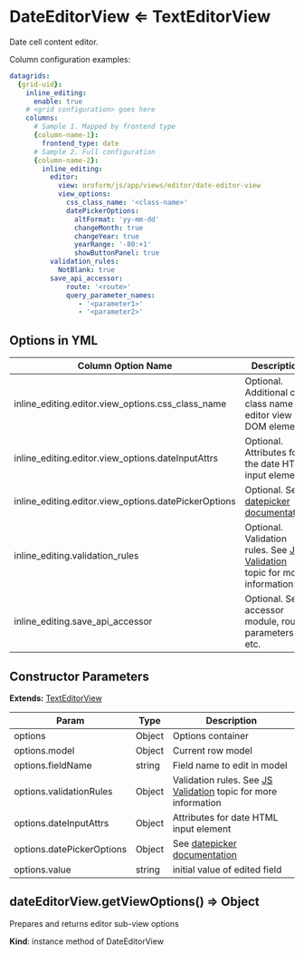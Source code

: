 <a id="bundle-docs-platform-form-bundle-edit-date-editor-view"></a>

# DateEditorView ⇐ TextEditorView

Date cell content editor.

Column configuration examples:

```yaml
datagrids:
  {grid-uid}:
    inline_editing:
      enable: true
    # <grid configuration> goes here
    columns:
      # Sample 1. Mapped by frontend type
      {column-name-1}:
        frontend_type: date
      # Sample 2. Full configuration
      {column-name-2}:
        inline_editing:
          editor:
            view: oroform/js/app/views/editor/date-editor-view
            view_options:
              css_class_name: '<class-name>'
              datePickerOptions:
                altFormat: 'yy-mm-dd'
                changeMonth: true
                changeYear: true
                yearRange: '-80:+1'
                showButtonPanel: true
          validation_rules:
            NotBlank: true
          save_api_accessor:
              route: '<route>'
              query_parameter_names:
                 - '<parameter1>'
                 - '<parameter2>'
```

## Options in YML

| Column Option Name                                   | Description                                                                                                                                                           |
|------------------------------------------------------|-----------------------------------------------------------------------------------------------------------------------------------------------------------------------|
| inline_editing.editor.view_options.css_class_name    | Optional. Additional css class name for editor view DOM element                                                                                                       |
| inline_editing.editor.view_options.dateInputAttrs    | Optional. Attributes for the date HTML input element                                                                                                                  |
| inline_editing.editor.view_options.datePickerOptions | Optional. See <a href="http://api.jqueryui.com/datepicker/" target="_blank">datepicker documentation</a>                                                              |
| inline_editing.validation_rules                      | Optional. Validation rules. See [JS Validation](../js-validation.md#bundle-docs-platform-form-bundle-js-validation-server-side-validation) topic for more information |
| inline_editing.save_api_accessor                     | Optional. Sets accessor module, route, parameters etc.                                                                                                                |

## Constructor Parameters

**Extends:** [TextEditorView](text-editor-view.md#bundle-docs-platform-form-bundle-edit-text-editor-view)

| Param                     | Type   | Description                                                                                                                                                 |
|---------------------------|--------|-------------------------------------------------------------------------------------------------------------------------------------------------------------|
| options                   | Object | Options container                                                                                                                                           |
| options.model             | Object | Current row model                                                                                                                                           |
| options.fieldName         | string | Field name to edit in model                                                                                                                                 |
| options.validationRules   | Object | Validation rules. See [JS Validation](../js-validation.md#bundle-docs-platform-form-bundle-js-validation-server-side-validation) topic for more information |
| options.dateInputAttrs    | Object | Attributes for date HTML input element                                                                                                                      |
| options.datePickerOptions | Object | See <a href="http://api.jqueryui.com/datepicker/" target="_blank">datepicker documentation</a>                                                              |
| options.value             | string | initial value of edited field                                                                                                                               |

## dateEditorView.getViewOptions() ⇒ Object

Prepares and returns editor sub-view options

**Kind**: instance method of DateEditorView

<!-- Frontend -->

